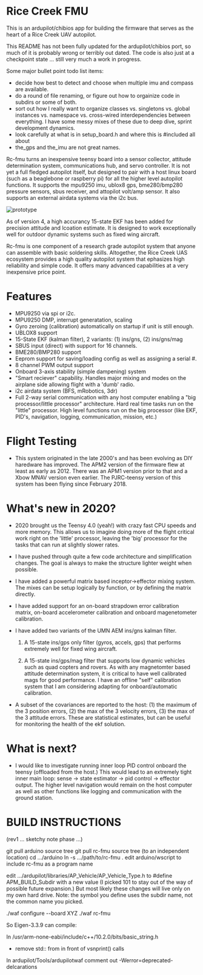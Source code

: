 # Rice Creek FMU

This is an ardupilot/chibios app for building the firmware that serves
as the heart of a Rice Creek UAV autopilot.

This README has not been fully updated for the ardupilot/chibios port,
so much of it is probably wrong or terribly out dated.  The code is
also just at a checkpoint state ... still very much a work in
progress.

Some major bullet point todo list items:

* decide how best to detect and choose when multiple imu and compass
  are available.
* do a round of file renaming, or figure out how to orgainize code in
  subdirs or some of both.
* sort out how I really want to organize classes vs. singletons
  vs. global instances vs. namespace vs. cross-wired interdependencies
  between everything.  I have some messy mixes of these due to deep
  dive, sprint development dynamics.
* look carefully at what is in setup_board.h and where this is
  #included all about
* the_gps and the_imu are not great names.

Rc-fmu turns an inexpensive teensy board into a sensor collector,
attitude determination system, communications hub, and servo
controller.  It is not yet a full fledged autopilot itself, but
designed to pair with a host linux board (such as a beaglebone or
raspberry pi) for all the higher level autopilot functions.  It
supports the mpu9250 imu, ublox8 gps, bme280/bmp280 pressure sensors,
sbus receiver, and attopilot volt/amp sensor.  It also supports an
external airdata systems via the i2c bus.

![prototype](images/IMG_20191118_064616925.jpg "Prototype board")

As of version 4, a high accurancy 15-state EKF has been added for
precision attitude and lcoation estimate. It is designed to work
exceptionally well for outdoor dynamic systems such as fixed wing
aircraft.

Rc-fmu is one component of a research grade autopilot system that
anyone can assemble with basic soldering skills.  Altogether, the Rice
Creek UAS ecosystem provides a high quality autopilot system that
ephasizes high reliability and simple code.  It offers many advanced
capabilities at a very inexpensive price point.

# Features

* MPU9250 via spi or i2c.
* MPU9250 DMP, interrupt generatation, scaling
* Gyro zeroing (calibration) automatically on startup if unit is still enough.
* UBLOX8 support
* 15-State EKF (kalman filter), 2 variants: (1) ins/gns, (2) ins/gns/mag
* SBUS input (direct) with support for 16 channels.
* BME280/BMP280 support
* Eeprom support for saving/loading config as well as assigning a serial #.
* 8 channel PWM output support
* Onboard 3-axis stability (simple dampening) system
* "Smart reciever" capability.  Handles major mixing and modes on the
  airplane side allowing flight with a 'dumb' radio.
* i2c airdata system (BFS, mRobotics, 3dr)
* Full 2-way serial communication with any host computer enabling a 
  "big processor/little processor" architecture.  Hard real time tasks run on
  the "little" processor.  High level functions run on the big processor (like
  EKF, PID's, navigation, logging, communication, mission, etc.)

# Flight Testing

* This system originated in the late 2000's and has been evolving as
  DIY haredware has improved.  The APM2 version of the firmware flew
  at least as early as 2012.  There was an APM1 version prior to that
  and a Xbow MNAV version even earlier.  The PJRC-teensy version of
  this system has been flying since February 2018.

# What's new in 2020?

* 2020 brought us the Teensy 4.0 (yeah!) with crazy fast CPU speeds
  and more memory.  This allows us to imagine doing more of the flight
  critical work right on the 'little' processor, leaving the 'big'
  processor for the tasks that can run at slightly slower rates.

* I have pushed through quite a few code architecture and
  simplification changes.  The goal is always to make the structure
  lighter weight when possible.

* I have added a powerful matrix based inceptor->effector mixing
  system.  The mixes can be setup logically by function, or by
  defining the matrix directly.

* I have added support for an on-board strapdown error calibration
  matrix, on-board accelerometer calibration and onboard magenetometer
  calibration.

* I have added two variants of the UMN AEM ins/gns kalman filter.

  1. A 15-state ins/gps only filter (gyros, accels, gps) that performs
     extremely well for fixed wing aircraft.

  2. A 15-state ins/gps/mag filter that supports low dynamic vehicles
     such as quad copters and rovers.  As with any magnetomter based
     attitude determination system, it is critical to have well
     calibrated mags for good performance.  I have an offline "self"
     calibration system that I am considering adapting for
     onboard/automatic calibration.

* A subset of the covariances are reported to the host: (1) the
  maximum of the 3 position errors, (2) the max of the 3 velocity
  errors, (3) the max of the 3 attitude errors.  These are statistical
  estimates, but can be useful for monitoring the health of the ekf
  solution.

# What is next?

* I would like to investigate running inner loop PID control onboard
  the teensy (offloaded from the host.)  This would lead to an
  extremely tight inner main loop: sense -> state estimator -> pid
  control -> effector output.  The higher level navigation would
  remain on the host computer as well as other functions like logging
  and communication with the ground station.

BUILD INSTRUCTIONS
==================

(rev1 ... sketchy note phase ...)

git pull arduino source tree
git pull rc-fmu source tree (to an independent location)
cd .../arduino
ln -s .../path/to/rc-fmu .
edit arduino/wscript to include rc-fmu as a program name

edit …/ardupilot/libraries/AP_Vehicle/AP_Vehicle_Type.h to #define
APM_BUILD_Subdir with a new value (I picked 101 to stay out of the way
of possible future expansion.) But most likely these changes will live
only on my own hard drive. Note: the symbol you define uses the subdir
name, not the common name you picked.

./waf configure --board XYZ
./waf rc-fmu


So Eigen-3.3.9 can compile:

  In /usr/arm-none-eabi/include/c++/10.2.0/bits/basic_string.h
  - remove std:: from in front of vsnprint() calls

  In ardupilot/Tools/ardupilotwaf comment out -Werror=deprecated-delcarations